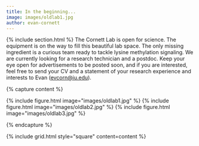 ```yaml
---
title: In the beginning...
image: images/oldlab1.jpg
author: evan-cornett
---
```




{% include section.html %}
The Cornett Lab is open for science. The equipment is on the way to fill this beautiful lab space. The only missing ingredient is a curious team ready to tackle lysine methylation signaling. We are currently looking for a research technician and a postdoc. Keep your eye open for advertisements to be posted soon, and if you are interested, feel free to send your CV and a statement of your research experience and interests to Evan (evcorn@iu.edu).

{% capture content %}

{% include figure.html image="images/oldlab1.jpg" %}
{% include figure.html image="images/oldlab2.jpg" %}
{% include figure.html image="images/oldlab3.jpg" %}

{% endcapture %}

{% include grid.html style="square" content=content %}
